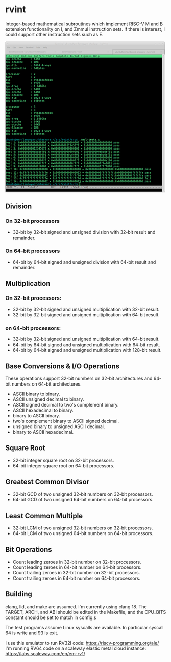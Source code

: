 # rvint

Integer-based mathematical subroutines which implement RISC-V M and B
extension functionality on I, and Zmmul instruction sets. If there is
interest, I could support other instruction sets such as E.

![Screenshot of tests](rvint.png "Screenshot of tests")


## Division

### On 32-bit processors
- 32-bit by 32-bit signed and unsigned division with 32-bit result and remainder.
### On 64-bit processors
- 64-bit by 64-bit signed and unsigned division with 64-bit result and remainder.

## Multiplication

### On 32-bit processors:
- 32-bit by 32-bit signed and unsigned multiplication with 32-bit result.
- 32-bit by 32-bit signed and unsigned multiplication with 64-bit result.

### on 64-bit processors:
- 32-bit by 32-bit signed and unsigned multiplication with 64-bit result.
- 64-bit by 64-bit signed and unsigned multiplication with 64-bit result.
- 64-bit by 64-bit signed and unsigned multiplication with 128-bit result.

## Base Conversions & I/O Operations

These operations support 32-bit numbers on 32-bit architectures and
64-bit numbers on 64-bit architectures.

- ASCII binary to binary.
- ASCII unsigned decimal to binary.
- ASCII signed decimal to two's complement binary.
- ASCII hexadecimal to binary.
- binary to ASCII binary.
- two's complement binary to ASCII signed decimal.
- unsigned binary to unsigned ASCII decimal.
- binary to ASCII hexadecimal.

## Square Root
- 32-bit integer square root on 32-bit processors.
- 64-bit integer square root on 64-bit processors.

## Greatest Common Divisor
- 32-bit GCD of two unsigned 32-bit numbers on 32-bit processors.
- 64-bit GCD of two unsigned 64-bit numbers on 64-bit processors.

## Least Common Multiple
- 32-bit LCM of two unsigned 32-bit numbers on 32-bit processors.
- 64-bit LCM of two unsigned 64-bit numbers on 64-bit processors.

## Bit Operations
- Count leading zeroes in 32-bit number on 32-bit processors.
- Count leading zeroes in 64-bit number on 64-bit processors.
- Count trailing zeroes in 32-bit number on 32-bit processors.
- Count trailing zeroes in 64-bit number on 64-bit processors.

## Building

clang, lld, and make are assumed. I'm currently using clang 18.
The TARGET, ARCH, and ABI should be edited in the Makefile,
and the CPU_BITS constant should be set to match in config.s

The test programs assume Linux syscalls are available. In particular
syscall 64 is write and 93 is exit.

I use this emulator to run RV32I code:
https://riscv-programming.org/ale/
I'm running RV64 code on a scaleway elastic metal cloud instance:
https://labs.scaleway.com/en/em-rv1/

